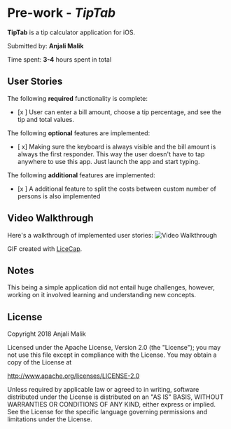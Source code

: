 # Pre-work - *TipTab*

**TipTab** is a tip calculator application for iOS.

Submitted by: **Anjali Malik**

Time spent: **3-4** hours spent in total

## User Stories

The following **required** functionality is complete:

* [x ] User can enter a bill amount, choose a tip percentage, and see the tip and total values.

The following **optional** features are implemented:
* [ x] Making sure the keyboard is always visible and the bill amount is always the first responder. This way the user doesn't have to tap anywhere to use this app. Just launch the app and start typing.

The following **additional** features are implemented:

- [x ] A additional feature to split the costs between custom number of persons is also implemented

## Video Walkthrough

Here's a walkthrough of implemented user stories:
<img src='https://i.imgur.com/6yrWTyv.gif' title='Video Walkthrough' width='' alt='Video Walkthrough' />

GIF created with [LiceCap](http://www.cockos.com/licecap/).

## Notes

This being a simple application did not entail huge challenges, however, working on it involved learning and understanding new concepts.

## License

Copyright 2018 Anjali Malik

Licensed under the Apache License, Version 2.0 (the "License");
you may not use this file except in compliance with the License.
You may obtain a copy of the License at

http://www.apache.org/licenses/LICENSE-2.0

Unless required by applicable law or agreed to in writing, software
distributed under the License is distributed on an "AS IS" BASIS,
WITHOUT WARRANTIES OR CONDITIONS OF ANY KIND, either express or implied.
See the License for the specific language governing permissions and
limitations under the License.
